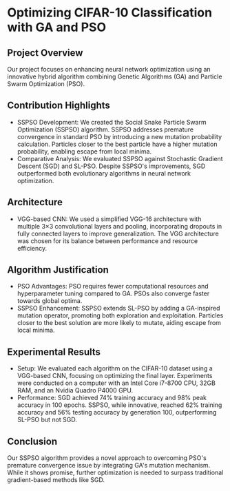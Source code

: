 # Optimizing CIFAR-10 Classification with GA and PSO

## Project Overview
Our project focuses on enhancing neural network optimization using an innovative hybrid algorithm combining Genetic Algorithms (GA) and Particle Swarm Optimization (PSO).

## Contribution Highlights
- SSPSO Development: We created the Social Snake Particle Swarm Optimization (SSPSO) algorithm. SSPSO addresses premature convergence in standard PSO by introducing a new mutation probability calculation. Particles closer to the best particle have a higher mutation probability, enabling escape from local minima.
- Comparative Analysis: We evaluated SSPSO against Stochastic Gradient Descent (SGD) and SL-PSO. Despite SSPSO's improvements, SGD outperformed both evolutionary algorithms in neural network optimization.

## Architecture
- VGG-based CNN: We used a simplified VGG-16 architecture with multiple 3×3 convolutional layers and pooling, incorporating dropouts in fully connected layers to improve generalization. The VGG architecture was chosen for its balance between performance and resource efficiency.
  
## Algorithm Justification
- PSO Advantages: PSO requires fewer computational resources and hyperparameter tuning compared to GA. PSOs also converge faster towards global optima.
- SSPSO Enhancement: SSPSO extends SL-PSO by adding a GA-inspired mutation operator, promoting both exploration and exploitation. Particles closer to the best solution are more likely to mutate, aiding escape from local minima.

## Experimental Results
- Setup: We evaluated each algorithm on the CIFAR-10 dataset using a VGG-based CNN, focusing on optimizing the final layer. Experiments were conducted on a computer with an Intel Core i7-8700 CPU, 32GB RAM, and an Nvidia Quadro P4000 GPU.
- Performance: SGD achieved 74% training accuracy and 98% peak accuracy in 100 epochs. SSPSO, while innovative, reached 62% training accuracy and 56% testing accuracy by generation 100, outperforming SL-PSO but not SGD.

## Conclusion
Our SSPSO algorithm provides a novel approach to overcoming PSO's premature convergence issue by integrating GA's mutation mechanism. While it shows promise, further optimization is needed to surpass traditional gradient-based methods like SGD.
